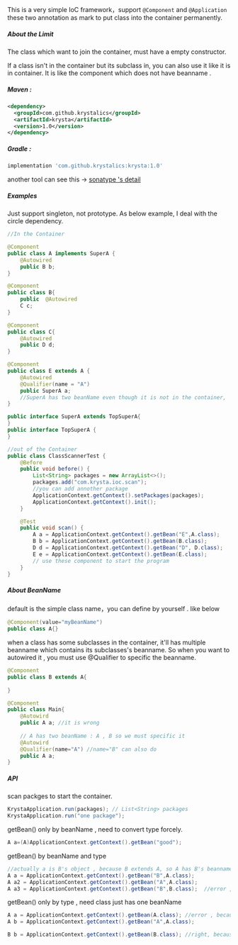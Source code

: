 This is a very simple IoC framework，support `@Component` and `@Application` these two annotation as mark to put class into the container permanently. 

##### About the Limit

The class which want to join the container, must have a empty constructor.  

If a class isn't in the container but its subclass in, you can also use it like it is in container. It is like the component which does not have beanname .

##### Maven :

```xml
<dependency>
  <groupId>com.github.krystalics</groupId>
  <artifactId>krysta</artifactId>
  <version>1.0</version>
</dependency>
```

##### Gradle :

```groovy
implementation 'com.github.krystalics:krysta:1.0'
```

another tool can see this -> [sonatype 's detail](https://search.maven.org/artifact/com.github.krystalics/krysta/1.0/jar) 

##### Examples

Just support singleton, not prototype. As below example, I deal with the circle dependency.

```java
//In the Container

@Component
public class A implements SuperA {
    @Autowired
    public B b;
}

@Component
public class B{
    public  @Autowired
    C c;
}

@Component
public class C{
    @Autowired
    public D d;
}

@Component
public class E extends A {
    @Autowired
    @Qualifier(name = "A")
    public SuperA a; 
    //SuperA has two beanName even though it is not in the container,  A and E
}

public interface SuperA extends TopSuperA{
}
public interface TopSuperA {
}

```

```java
//out of the Container 
public class ClassScannerTest {
    @Before
    public void before() {
        List<String> packages = new ArrayList<>();
        packages.add("com.krysta.ioc.scan");
        //you can add annother package
        ApplicationContext.getContext().setPackages(packages);
        ApplicationContext.getContext().init();
    }

    @Test
    public void scan() {
        A a = ApplicationContext.getContext().getBean("E",A.class);
        B b = ApplicationContext.getContext().getBean(B.class);
        D d = ApplicationContext.getContext().getBean("D", D.class);
        E e = ApplicationContext.getContext().getBean(E.class);
        // use these component to start the program
    }
}
```

##### About BeanName

default is the simple class name，you can define by yourself . like below

```java
@Component(value="myBeanName")
public class A{}
```

when a class has some subclasses in the container, it'll has multiple beanname which contains its subclasses's beanname. So when you want to autowired it , you must use @Qualifier to specific the beanname. 

```java
@Component
public class B extends A{
    
}

@Component
public class Main{
    @Autowird 
    public A a; //it is wrong
    
    // A has two beanName : A , B so we must specific it
    @Autowird
    @Qualifier(name="A") //name="B" can also do
    public A a;
}
```

##### API

scan packges to start the container.

```java
KrystaApplication.run(packages); // List<String> packages
KrystaApplication.run("one package");
```

getBean() only by beanName , need to convert type forcely.

```java
A a=(A)ApplicationContext.getContext().getBean("good");
```

getBean() by beanName and type

```java
//actually a is B's object , because B extends A, so A has B's beanname
A a = ApplicationContext.getContext().getBean("B",A.class);  
A a2 = ApplicationContext.getContext().getBean("A",A.class);  
A a3 = ApplicationContext.getContext().getBean("B",B.class);  //error , the type must be equal to a3's type
```

getBean() only by type , need class just has one beanName

```java
A a = ApplicationContext.getContext().getBean(A.class); //error , because A has two beanName ,so you must select one of them
A b = ApplicationContext.getContext().getBean("A",A.class);

B b = ApplicationContext.getContext().getBean(B.class); //right, because B just has one beanName
```







